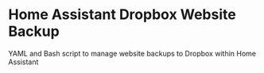 # Home Assistant Dropbox Website Backup
 YAML and Bash script to manage website backups to Dropbox within Home Assistant
